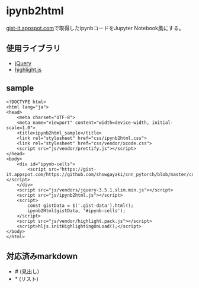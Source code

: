 # ipynb2html
[gist-it.appspot.com](https://gist-it.appspot.com/)で取得したipynbコードをJupyter Notebook風にする。

## 使用ライブラリ
- [jQuery](https://jquery.com/)
- [highlight.js](https://highlightjs.org/)

## sample
```
<!DOCTYPE html>
<html lang="ja">
<head>
    <meta charset="UTF-8">
    <meta name="viewport" content="width=device-width, initial-scale=1.0">
    <title>ipynb2html_sample</title>
    <link rel="stylesheet" href="css/ipynb2html.css">
    <link rel="stylesheet" href="css/vendor/xcode.css">
    <script src="js/vendor/prettify.js"></script>
</head>
<body>
    <div id="ipynb-cells">
        <script src="https://gist-it.appspot.com/https://github.com/showgayaki/cnn_pytorch/blob/master/cnn_pytorch.ipynb"></script>
    </div>
    <script src="js/vendors/jquery-3.5.1.slim.min.js"></script>
    <script src="js/ipynb2html.js"></script>
    <script>
        const gistData = $('.gist-data').html();
        ipynb2Html(gistData, '#ipynb-cells');
    </script>
    <script src="js/vendor/highlight.pack.js"></script>
    <script>hljs.initHighlightingOnLoad();</script>
</body>
</html>
```

## 対応済みmarkdown
- \# (見出し)
- \* (リスト)